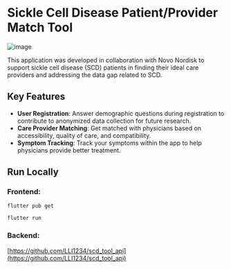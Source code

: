 # Sickle Cell Disease Patient/Provider Match Tool
![image](https://github.com/LLI1234/scd_tool/assets/48495973/1c4e31db-b0c7-408d-b804-2cea56141564)

This application was developed in collaboration with Novo Nordisk to support sickle cell disease (SCD) patients in finding their ideal care providers and addressing the data gap related to SCD.

## Key Features
* **User Registration**: Answer demographic questions during registration to contribute to anonymized data collection for future research.
* **Care Provider Matching**: Get matched with physicians based on accessibility, quality of care, and compatibility.
* **Symptom Tracking**: Track your symptoms within the app to help physicians provide better treatment.

## Run Locally
### Frontend:
`flutter pub get`

`flutter run`

### Backend:
[https://github.com/LLI1234/scd_tool_api](https://github.com/LLI1234/scd_tool_api)
